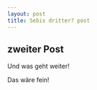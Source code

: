 ```yaml
---
layout: post
title: Sebis dritter? post
---
```


## zweiter Post

Und was geht weiter!

Das wäre fein!